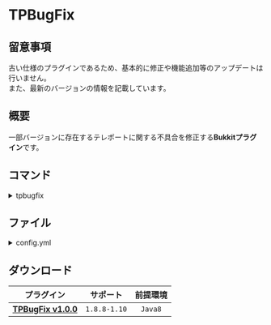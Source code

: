 TPBugFix
==========

## 留意事項
古い仕様のプラグインであるため、基本的に修正や機能追加等のアップデートは行いません。  
また、最新のバージョンの情報を記載しています。

概要
-----------
一部バージョンに存在するテレポートに関する不具合を修正する**Bukkitプラグイン**です。  

コマンド
-----------
<details>
<summary>tpbugfix</summary>

| 名称 | 短縮 |
|:---|:---|
| tpbugfix |  |

| 引数 | 権限 | 初期 | 説明 |
|:---|:---|:---|:---|
| reload | tpbugfix.command.reload | OP | ファイルの再読み込みを行います。 |
</details>

ファイル
-----------
<details>
<summary>config.yml</summary>

```yaml
# TPBugFix Config #

## === 値の設定 === ##
# 初期: 0.000004
# 動かなかった場合は値を大きくしてください。
# ※大きくしすぎるとプレイに支障をきたす場合があります。
Value: 0.000004
```
</details>

ダウンロード
-----------
| プラグイン | サポート | 前提環境 |
|:---:|:---:|:---:|
| [**TPBugFix v1.0.0**](https://github.com/yuttyann/FileArchive/raw/main/TPBugFix/jar/1.0.0/TPBugFix%20v1.0.0.jar) | `1.8.8-1.10` | `Java8` |
